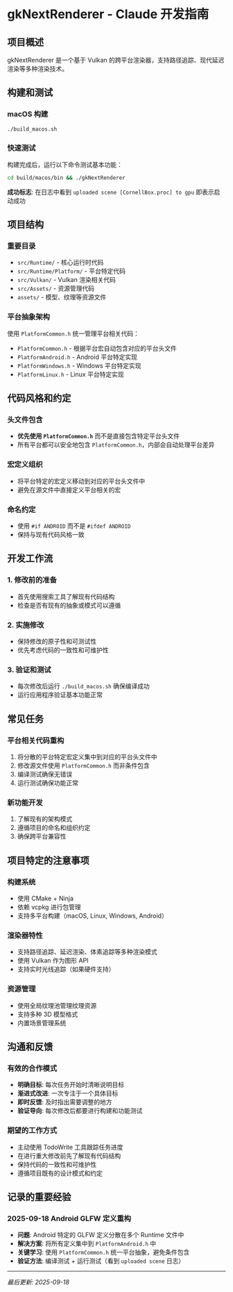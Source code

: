 # gkNextRenderer - Claude 开发指南

## 项目概述
gkNextRenderer 是一个基于 Vulkan 的跨平台渲染器，支持路径追踪、现代延迟渲染等多种渲染技术。

## 构建和测试

### macOS 构建
```bash
./build_macos.sh
```

### 快速测试
构建完成后，运行以下命令测试基本功能：
```bash
cd build/macos/bin && ./gkNextRenderer
```

**成功标志**: 在日志中看到 `uploaded scene [CornellBox.proc] to gpu` 即表示启动成功

## 项目结构

### 重要目录
- `src/Runtime/` - 核心运行时代码
- `src/Runtime/Platform/` - 平台特定代码
- `src/Vulkan/` - Vulkan 渲染相关代码
- `src/Assets/` - 资源管理代码
- `assets/` - 模型、纹理等资源文件

### 平台抽象架构
使用 `PlatformCommon.h` 统一管理平台相关代码：
- `PlatformCommon.h` - 根据平台宏自动包含对应的平台头文件
- `PlatformAndroid.h` - Android 平台特定实现
- `PlatformWindows.h` - Windows 平台特定实现
- `PlatformLinux.h` - Linux 平台特定实现

## 代码风格和约定

### 头文件包含
- **优先使用 `PlatformCommon.h`** 而不是直接包含特定平台头文件
- 所有平台都可以安全地包含 `PlatformCommon.h`，内部会自动处理平台差异

### 宏定义组织
- 将平台特定的宏定义移动到对应的平台头文件中
- 避免在源文件中直接定义平台相关的宏

### 命名约定
- 使用 `#if ANDROID` 而不是 `#ifdef ANDROID`
- 保持与现有代码风格一致

## 开发工作流

### 1. 修改前的准备
- 首先使用搜索工具了解现有代码结构
- 检查是否有现有的抽象或模式可以遵循

### 2. 实施修改
- 保持修改的原子性和可测试性
- 优先考虑代码的一致性和可维护性

### 3. 验证和测试
- 每次修改后运行 `./build_macos.sh` 确保编译成功
- 运行应用程序验证基本功能正常

## 常见任务

### 平台相关代码重构
1. 将分散的平台特定宏定义集中到对应的平台头文件中
2. 修改源文件使用 `PlatformCommon.h` 而非条件包含
3. 编译测试确保无错误
4. 运行测试确保功能正常

### 新功能开发
1. 了解现有的架构模式
2. 遵循项目的命名和组织约定
3. 确保跨平台兼容性

## 项目特定的注意事项

### 构建系统
- 使用 CMake + Ninja
- 依赖 vcpkg 进行包管理
- 支持多平台构建（macOS, Linux, Windows, Android）

### 渲染器特性
- 支持路径追踪、延迟渲染、体素追踪等多种渲染模式
- 使用 Vulkan 作为图形 API
- 支持实时光线追踪（如果硬件支持）

### 资源管理
- 使用全局纹理池管理纹理资源
- 支持多种 3D 模型格式
- 内置场景管理系统

## 沟通和反馈

### 有效的合作模式
- **明确目标**: 每次任务开始时清晰说明目标
- **渐进式改进**: 一次专注于一个具体目标
- **即时反馈**: 及时指出需要调整的地方
- **验证导向**: 每次修改后都要进行构建和功能测试

### 期望的工作方式
- 主动使用 TodoWrite 工具跟踪任务进度
- 在进行重大修改前先了解现有代码结构
- 保持代码的一致性和可维护性
- 遵循项目既有的设计模式和约定

## 记录的重要经验

### 2025-09-18 Android GLFW 定义重构
- **问题**: Android 特定的 GLFW 定义分散在多个 Runtime 文件中
- **解决方案**: 将所有定义集中到 `PlatformAndroid.h` 中
- **关键学习**: 使用 `PlatformCommon.h` 统一平台抽象，避免条件包含
- **验证方法**: 编译测试 + 运行测试（看到 `uploaded scene` 日志）

---

*最后更新: 2025-09-18*